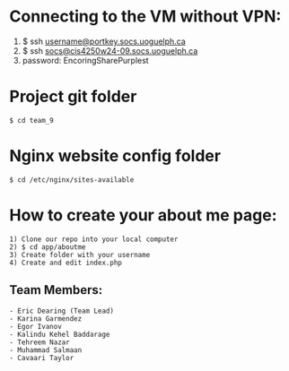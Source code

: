 # Connecting to the VM without VPN:

1) $ ssh username@portkey.socs.uoguelph.ca
2) $ ssh socs@cis4250w24-09.socs.uoguelph.ca
3) password: EncoringSharePurplest

# Project git folder
	$ cd team_9

# Nginx website config folder
	$ cd /etc/nginx/sites-available

# How to create your about me page:
	1) Clone our repo into your local computer
	2) $ cd app/aboutme 
	3) Create folder with your username
	4) Create and edit index.php

## Team Members:
	- Eric Dearing (Team Lead)
	- Karina Garmendez
	- Egor Ivanov
	- Kalindu Kehel Baddarage
	- Tehreem Nazar
	- Muhammad Salmaan
	- Cavaari Taylor
